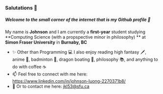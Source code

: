 ### Salutations 👋
##### Welcome to the small corner of the internet that is my Github profile 🤭

My name is **Johnson** and I am currently a **first-year** student studying **Computing Science (with a propspective minor in philosophy) ** at **Simon Fraser University** in **Burnaby, BC**
- ✨ Other than Programming 💻 I also enjoy reading high fantasy 🗡️, anime 👺, badminton 🏸, dragon boating 🚣, philosophy 📚, and anything to do with coffee ☕
- 📫 Feel free to connect with me here: https://www.linkedin.com/in/johnson-luong-2270371b8/ 
- 📧 Or to contact me here: jkl53@sfu.ca
